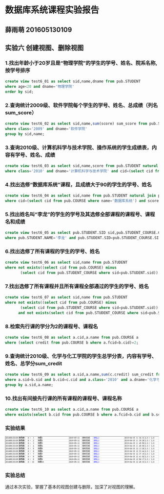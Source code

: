 # 数据库系统课程实验报告

## 薛雨萌 201605130109

## 实验六 创建视图、删除视图

### 1.找出年龄小于20岁且是“物理学院”的学生的学号、姓名、院系名称,按学号排序

~~~sql
create view test6_01 as select sid,name,dname from pub.STUDENT
where age<20 and dname='物理学院'
order by sid;
~~~

### 2.查询统计2009级、软件学院每个学生的学号、姓名、总成绩（列名sum_score）

~~~sql
create view test6_02 as select sid,name,sum(score) sum_score from pub.STUDENT natural join pub.STUDENT_COURSE
where class='2009' and dname='软件学院'
group by sid,name;
~~~

### 3.查询2010级、计算机科学与技术学院、操作系统的学生成绩表，内容有学号、姓名、成绩

~~~sql
create view test6_03 as select sid,name,score from pub.STUDENT natural join pub.STUDENT_COURSE
where class='2010' and dname='计算机科学与技术学院' and cid=(select cid from pub.COURSE where name='操作系统');
~~~

### 4.找出选修“数据库系统”课程，且成绩大于90的学生的学号、姓名

~~~sql
create view test6_04 as select sid,name from pub.STUDENT natural join pub.STUDENT_COURSE
where cid=(select cid from pub.COURSE where name='数据库系统') and score>90;
~~~

### 5.找出姓名叫“李龙”的学生的学号及其选修全部课程的课程号、课程名和成绩

~~~sql
create view test6_05 as select pub.STUDENT.SID sid,pub.STUDENT_COURSE.CID cid,pub.COURSE.NAME name,pub.STUDENT_COURSE.SCORE score from pub.STUDENT,pub.STUDENT_COURSE,pub.COURSE
where pub.STUDENT.NAME='李龙' and pub.STUDENT.SID=pub.STUDENT_COURSE.SID and pub.STUDENT_COURSE.CID=pub.COURSE.CID;
~~~

### 6.找出选修了所有课程的学生的学号、姓名

~~~sql
create view test6_06 as select sid,name from pub.STUDENT
where not exists((select cid from pub.COURSE) minus
       (select cid from pub.STUDENT_COURSE where sid=pub.STUDENT.sid));
~~~

### 7.找出选修了所有课程并且所有课程全部通过的学生的学号、姓名

~~~sql
create view test6_07 as select sid,name from pub.STUDENT
where not exists((select cid from pub.COURSE) minus
       (select cid from pub.STUDENT_COURSE where sid=pub.STUDENT.sid))
      and not exists(select cid from pub.STUDENT_COURSE where sid=pub.STUDENT.sid and score<60);
~~~

### 8.检索先行课的学分为2的课程号、课程名

~~~sql
create view test6_08 as select a.cid,a.name from pub.COURSE a
where (select credit from pub.COURSE b where a.fcid=b.cid)=2;
~~~

### 9.查询统计2010级、化学与化工学院的学生总学分表，内容有学号、姓名、总学分sum_credit

~~~sql
create view test6_09 as select a.sid,a.name,sum(c.credit) sum_credit from pub.STUDENT a,pub.STUDENT_COURSE b,pub.COURSE c
where a.sid=b.sid and b.cid=c.cid and a.class='2010' and a.dname='化学与化工学院' and b.score>=60
group by a.sid,a.name;
~~~

### 10.找出有间接先行课的所有课程的课程号、课程名称

~~~sql
create view test6_10 as select a.cid,a.name from pub.COURSE a
where exists(select b.cid from pub.COURSE b where a.fcid=b.cid and b.scid is not NULL);
~~~

### 实验结果

![1554624576198](1.png)

### 实验总结

通过本次实验，掌握了基本的视图创建与删除，加深了对视图的理解。